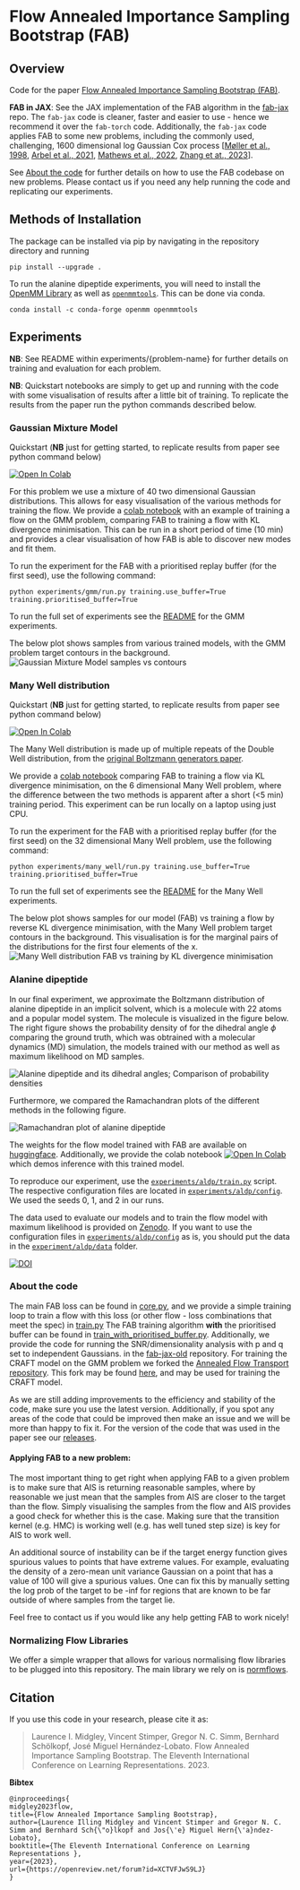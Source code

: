 # Flow Annealed Importance Sampling Bootstrap (FAB)

## Overview
Code for the paper [Flow Annealed Importance Sampling Bootstrap (FAB)](https://arxiv.org/abs/2208.01893).

**FAB in JAX**: See the JAX implementation of the FAB algorithm in the [fab-jax](https://github.com/lollcat/fab-jax) repo. The `fab-jax` code is cleaner, faster and easier to use - hence we recommend it over the `fab-torch` code. Additionally, the `fab-jax` code applies FAB to some new problems, including the commonly used, challenging, 1600 dimensional log Gaussian
Cox process [[Møller et al., 1998](https://api.semanticscholar.org/CorpusID:120543073), [Arbel et al., 2021](https://arxiv.org/abs/2102.07501), [Mathews et al., 2022](https://arxiv.org/abs/2201.13117), [Zhang et at., 2023](https://arxiv.org/abs/2310.02679)]. 


See [About the code](#about-the-code) for further details on how to use the FAB codebase on new problems.
Please contact us if you need any help running the code and replicating our experiments. 

## Methods of Installation

The  package can be installed via pip by navigating in the repository directory and running

```
pip install --upgrade .
```

To run the alanine dipeptide experiments, you will need to install the [OpenMM Library](http://openmm.org/)
as well as [`openmmtools`](https://openmmtools.readthedocs.io/en/stable/). This can be done via conda.

```
conda install -c conda-forge openmm openmmtools
```

## Experiments

**NB**: See README within experiments/{problem-name} for further details on training and evaluation for each problem. 

**NB**: Quickstart notebooks are simply to get up and running with the code with some visualisation of results after 
a little bit of training. To replicate the results from the paper run the python commands described below.

### Gaussian Mixture Model

Quickstart (**NB** just for getting started, to replicate results from paper see python command below)

<a href="https://colab.research.google.com/github/lollcat/fab-torch/blob/master/experiments/gmm/fab_gmm.ipynb" target="_parent"><img src="https://colab.research.google.com/assets/colab-badge.svg" alt="Open In Colab"/></a>

For this problem we use a mixture of 40 two dimensional Gaussian distributions. 
This allows for easy visualisation of the various methods for training the flow.
We provide a [colab notebook](experiments/gmm/fab_gmm.ipynb) with an example of training a flow on the GMM problem, 
comparing FAB to training a flow with KL divergence minimisation.
This can be run in a short period of time (10 min) and provides a clear visualisation of how FAB is 
able to discover new modes and fit them. 

To run the experiment for the FAB with a prioritised replay buffer (for the first seed), use the following command:
```
python experiments/gmm/run.py training.use_buffer=True training.prioritised_buffer=True
```
To run the full set of experiments see the [README](experiments/gmm/README.md) for the GMM experiments. 

The below plot shows samples from various trained models, with the GMM problem target contours in the background.
![Gaussian Mixture Model samples vs contours](experiments/gmm/plots/MoG.png)

### Many Well distribution
Quickstart (**NB** just for getting started, to replicate results from paper see python command below)

<a href="https://colab.research.google.com/github/lollcat/fab-torch/blob/master/experiments/many_well/fab_many_well.ipynb" target="_parent"><img src="https://colab.research.google.com/assets/colab-badge.svg" alt="Open In Colab"/></a>


The Many Well distribution is made up of multiple repeats of the Double Well distribution, 
from the [original Boltzmann generators paper](https://www.science.org/doi/10.1126/science.aaw1147).

We provide a [colab notebook](experiments/many_well/fab_many_well.ipynb) comparing FAB to training a flow via KL divergence minimisation, on the 
6 dimensional Many Well problem, where the difference between the two methods is apparent after a 
short (<5 min) training period. This experiment can be run locally on a laptop using just CPU. 

To run the experiment for the FAB with a prioritised replay buffer (for the first seed) on the 
32 dimensional Many Well problem, use the following command:
```
python experiments/many_well/run.py training.use_buffer=True training.prioritised_buffer=True
```
To run the full set of experiments see the [README](experiments/many_well/README.md) for the Many Well experiments. 

The below plot shows samples for our model (FAB) vs training a flow by reverse KL divergence 
minimisation, with the Many Well problem target contours in the background. 
This visualisation is for the marginal pairs of the distributions for the first four elements of the x.
![Many Well distribution FAB vs training by KL divergence minimisation](experiments/many_well/plots/many_well.png)

### Alanine dipeptide

In our final experiment, we approximate the Boltzmann distribution of alanine dipeptide in an 
implicit solvent, which is a molecule with 22 atoms and a popular model system. The molecule
is visualized in the figure below. The right figure shows the probability density of for the
dihedral angle $\phi$ comparing the ground truth, which was obtrained with a molecular dynamics
(MD) simulation, the models trained with our method as well as maximum likelihood on MD samples.

![Alanine dipeptide and its dihedral angles; Comparison of probability densities](experiments/aldp/plots/aldp_phi.png)

Furthermore, we compared the Ramachandran plots of the different methods in the following figure.

![Ramachandran plot of alanine dipeptide](experiments/aldp/plots/ramachandran.png)

The weights for the flow model trained with FAB are available on [huggingface](https://huggingface.co/VincentStimper/fab). 
Additionally, we provide the colab notebook 
<a href="https://colab.research.google.com/github/lollcat/fab-torch/blob/master/demo/aldp.ipynb" target="_parent"><img src="https://colab.research.google.com/assets/colab-badge.svg" alt="Open In Colab"/></a>
which demos inference with this trained model.

To reproduce our experiment, use the [`experiments/aldp/train.py`](experiments/aldp/train.py) script.
The respective configuration files are located in [`experiments/aldp/config`](experiments/aldp/config).
We used the seeds 0, 1, and 2 in our runs.

The data used to evaluate our models and to train the flow model with maximum likelihood is provided 
on [Zenodo](https://zenodo.org/record/6993124#.YvpugVpBy5M). If you want to use the configuration files
in [`experiments/aldp/config`](experiments/aldp/config) as is, you should put the data in the 
[`experiment/aldp/data`](experiments/aldp/data) folder.

[![DOI](https://zenodo.org/badge/DOI/10.5281/zenodo.6993124.svg)](https://doi.org/10.5281/zenodo.6993124)


### About the code 
The main FAB loss can be found in [core.py](fab/core.py), and we provide a simple training loop to 
train a flow with this loss (or other flow - loss combinations that meet the spec) in [train.py](fab/train.py) 
The FAB training algorithm **with** the prioritised buffer can be found in [train_with_prioritised_buffer.py](fab/train_with_prioritised_buffer.py). 
Additionally, we provide the code for running the SNR/dimensionality analysis with p and q set to independent Gaussians.
in the [fab-jax-old](https://github.com/lollcat/fab-jax-old) repository.
For training the CRAFT model on the GMM problem we forked the 
[Annealed Flow Transport repository](https://github.com/deepmind/annealed_flow_transport). 
This fork may be found [here](https://github.com/lollcat/annealed_flow_transport), and may be used for training the CRAFT model.

As we are still adding improvements to the efficiency and stability of the code, make sure you use the latest version.
Additionally, if you spot any areas of the code that could be improved then make an issue and we will be more 
than happy to fix it.
For the version of the code that was used in the paper see our [releases](https://github.com/lollcat/fab-torch/releases).

#### Applying FAB to a new problem:
The most important thing to get right when applying FAB to a given problem is to make sure that AIS is returning reasonable samples,
where by reasonable we just mean that the samples from AIS are closer to the target than the flow. 
Simply visualising the samples from the flow and AIS provides a good check for whether this is the case.
Making sure that the transition kernel (e.g. HMC) is working well (e.g. has well tuned step size) is key for AIS to work well.

An additional source of instability can be if the target energy function gives spurious values to points that have extreme values.
For example, evaluating the density of a zero-mean unit variance Gaussian on a point that has a value of 100 will give a spurious values. 
One can fix this by manually setting the log prob of the target to be -inf for regions that are 
known to be far outside of where samples from the target lie. 

Feel free to contact us if you would like any help getting FAB to work nicely!


### Normalizing Flow Libraries
We offer a simple wrapper that allows for various normalising flow libraries to be plugged into 
this repository. The main library we rely on is 
[normflows](https://github.com/VincentStimper/normalizing-flows). 


## Citation

If you use this code in your research, please cite it as:

> Laurence I. Midgley, Vincent Stimper, Gregor N. C. Simm, Bernhard Schölkopf, José Miguel Hernández-Lobato.
> Flow Annealed Importance Sampling Bootstrap. The Eleventh International Conference on Learning Representations. 2023.

**Bibtex**

```
@inproceedings{
midgley2023flow,
title={Flow Annealed Importance Sampling Bootstrap},
author={Laurence Illing Midgley and Vincent Stimper and Gregor N. C. Simm and Bernhard Sch{\"o}lkopf and Jos{\'e} Miguel Hern{\'a}ndez-Lobato},
booktitle={The Eleventh International Conference on Learning Representations },
year={2023},
url={https://openreview.net/forum?id=XCTVFJwS9LJ}
}
```

